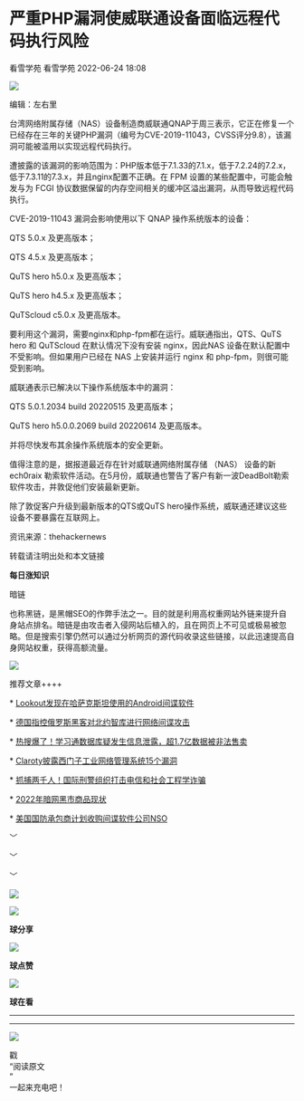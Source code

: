#  严重PHP漏洞使威联通设备面临远程代码执行风险   
看雪学苑  看雪学苑   2022-06-24 18:08  
  
![](https://mmbiz.qpic.cn/sz_mmbiz_png/1UG7KPNHN8FXDJaaLWyZx7MHTRFKyc5Dy6hjdXricFDS1m76FMpBjt0y008KYBaiceZ4fByDdPicv8zicxiceQ9k1BA/640?wx_fmt=png "")  
  
  
编辑：左右里  
  
  
台湾网络附属存储（NAS）设备制造商威联通QNAP于周三表示，它正在修复一个已经存在三年的关键PHP漏洞（编号为CVE-2019-11043，CVSS评分9.8），该漏洞可能被滥用以实现远程代码执行。  
  
  
遭披露的该漏洞的影响范围为：PHP版本低于7.1.33的7.1.x，低于7.2.24的7.2.x，低于7.3.11的7.3.x，并且nginx配置不正确。在 FPM 设置的某些配置中，可能会触发与为 FCGI 协议数据保留的内存空间相关的缓冲区溢出漏洞，从而导致远程代码执行。  
  
  
CVE-2019-11043 漏洞会影响使用以下 QNAP 操作系统版本的设备：  
  
QTS 5.0.x 及更高版本；  
  
QTS 4.5.x 及更高版本；  
  
QuTS hero h5.0.x 及更高版本；  
  
QuTS hero h4.5.x 及更高版本；  
  
QuTScloud c5.0.x 及更高版本。  
  
  
要利用这个漏洞，需要nginx和php-fpm都在运行。威联通指出，QTS、QuTS hero 和 QuTScloud 在默认情况下没有安装 nginx，因此NAS 设备在默认配置中不受影响。但如果用户已经在 NAS 上安装并运行 nginx 和 php-fpm，则很可能受到影响。  
  
  
威联通表示已解决以下操作系统版本中的漏洞：  
  
QTS 5.0.1.2034 build 20220515 及更高版本；  
  
QuTS hero h5.0.0.2069 build 20220614 及更高版本。  
  
  
并将尽快发布其余操作系统版本的安全更新。  
  
  
值得注意的是，据报道最近存在针对威联通网络附属存储 （NAS） 设备的新 ech0raix 勒索软件活动。在5月份，威联通也警告了客户有新一波DeadBolt勒索软件攻击，并敦促他们安装最新更新。  
  
  
除了敦促客户升级到最新版本的QTS或QuTS hero操作系统，威联通还建议这些设备不要暴露在互联网上。  
  
  
  
  
资讯来源：thehackernews  
  
转载请注明出处和本文链接  
  
  
  
**每日涨知识**  
  
暗链  
  
也称黑链，是黑帽SEO的作弊手法之一。目的就是利用高权重网站外链来提升自身站点排名。暗链是由攻击者入侵网站后植入的，且在网页上不可见或极易被忽略。但是搜索引擎仍然可以通过分析网页的源代码收录这些链接，以此迅速提高自身网站权重，获得高额流量。  
  
![](https://mmbiz.qpic.cn/mmbiz_gif/b96CibCt70iaaJcib7FH02wTKvoHALAMw4fricE7hlQia8Mv9LbS3iceibFUeClFzhZpVU0A1sP0hd8HJPpNdnFv2Ok3w/640?wx_fmt=gif "")  
  
  
推荐文章++++  
  
* [Lookout发现在哈萨克斯坦使用的Android间谍软件](http://mp.weixin.qq.com/s?__biz=MjM5NTc2MDYxMw==&mid=2458454336&idx=2&sn=c0495714be01d0b4e12ae41d5429ec0f&chksm=b18e39ca86f9b0dc355bf35cb16a3f579abfedb2db831c498e387a819d33defc49c99b91df82&scene=21#wechat_redirect)  
  
  
* [德国指控俄罗斯黑客对北约智库进行网络间谍攻击](http://mp.weixin.qq.com/s?__biz=MjM5NTc2MDYxMw==&mid=2458454249&idx=2&sn=8d82cbc1766f772753808e100dfa77ff&chksm=b18e386386f9b1756f7d09d8bbe85123d87399a17c46ab9c8f6bf89824cb33bda5faa36cc498&scene=21#wechat_redirect)  
  
  
* [热搜爆了！学习通数据库疑发生信息泄露，超1.7亿数据被非法售卖](http://mp.weixin.qq.com/s?__biz=MjM5NTc2MDYxMw==&mid=2458453650&idx=2&sn=2210c6ffd79a76eb6e3523ff11a81fd8&chksm=b18e361886f9bf0e42212dda09bf8dd0966232329e35c3b78a36ecf78cf46ae0485342c42cc8&scene=21#wechat_redirect)  
  
  
* [Claroty披露西门子工业网络管理系统15个漏洞](http://mp.weixin.qq.com/s?__biz=MjM5NTc2MDYxMw==&mid=2458453618&idx=3&sn=894833c98103a5d1549c7bd43509c3a0&chksm=b18e36f886f9bfeebb81a9dc3cb0232d1d37994cab8d0695e93d96bb0c73497fab11fcb92ae7&scene=21#wechat_redirect)  
  
  
* [抓捕两千人！国际刑警组织打击电信和社会工程学诈骗](http://mp.weixin.qq.com/s?__biz=MjM5NTc2MDYxMw==&mid=2458453196&idx=3&sn=f92c29eb5f0a74bdbd100365b96e987e&chksm=b18e344686f9bd5094ac02cc70156bf8c5a92b9cbc94c2057d81fe041fa3a3cc81aa9325f9de&scene=21#wechat_redirect)  
  
  
* [2022年暗网黑市商品现状](http://mp.weixin.qq.com/s?__biz=MjM5NTc2MDYxMw==&mid=2458452682&idx=2&sn=d02fbc760fad7cc7f54cb98216fb6cbb&chksm=b18e324086f9bb56f17bbfd63324b39e05f642d802a17ee86f6d98160e97da93ffc8e89f36b7&scene=21#wechat_redirect)  
  
  
* [美国国防承包商计划收购间谍软件公司NSO](http://mp.weixin.qq.com/s?__biz=MjM5NTc2MDYxMw==&mid=2458452452&idx=2&sn=7bbcd78d5bf9ea84a49fd199fe79ad2e&chksm=b18e316e86f9b8786e30f3abea85b2e5cce5de0260cbfff326ded9588f173ccef300938ba1bc&scene=21#wechat_redirect)  
  
  
  
  
﹀  
  
﹀  
  
﹀  
  
  
  
![](https://mmbiz.qpic.cn/mmbiz_jpg/Uia4617poZXP96fGaMPXib13V1bJ52yHq9ycD9Zv3WhiaRb2rKV6wghrNa4VyFR2wibBVNfZt3M5IuUiauQGHvxhQrA/640?wx_fmt=jpeg "")  
  
  
  
![](https://mmbiz.qpic.cn/sz_mmbiz_gif/1UG7KPNHN8E9S6vNnUMRCOictT4PicNGMgHmsIkOvEno4oPVWrhwQCWNRTquZGs2ZLYic8IJTJBjxhWVoCa47V9Rw/640?wx_fmt=gif "")  
  
**球分享**  
  
![](https://mmbiz.qpic.cn/sz_mmbiz_gif/1UG7KPNHN8E9S6vNnUMRCOictT4PicNGMgHmsIkOvEno4oPVWrhwQCWNRTquZGs2ZLYic8IJTJBjxhWVoCa47V9Rw/640?wx_fmt=gif "")  
  
**球点赞**  
  
![](https://mmbiz.qpic.cn/sz_mmbiz_gif/1UG7KPNHN8E9S6vNnUMRCOictT4PicNGMgHmsIkOvEno4oPVWrhwQCWNRTquZGs2ZLYic8IJTJBjxhWVoCa47V9Rw/640?wx_fmt=gif "")  
  
**球在看**  
  
****  
****  
  
![](https://mmbiz.qpic.cn/mmbiz_gif/1UG7KPNHN8FxuBNT7e2ZEfQZgBuH2GkFjvK4tzErD5Q56kwaEL0N099icLfx1ZvVvqzcRG3oMtIXqUz5T9HYKicA/640?wx_fmt=gif "")  
  
戳  
“阅读原文  
”  
一起来充电吧！  
